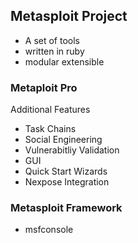 ## Metasploit Project
- A set of tools
- written in ruby
- modular extensible


### Metaploit Pro
Additional Features
- Task Chains
- Social Engineering
- Vulnerabitliy Validation
- GUI
- Quick Start Wizards
- Nexpose Integration



### Metasploit Framework
- msfconsole 